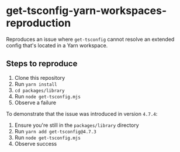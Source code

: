 # get-tsconfig-yarn-workspaces-reproduction

Reproduces an issue where `get-tsconfig` cannot resolve an extended config that's located in a Yarn workspace.

## Steps to reproduce

1. Clone this repository
2. Run `yarn install`
3. `cd packages/library`
4. Run `node get-tsconfig.mjs`
5. Observe a failure

To demonstrate that the issue was introduced in version `4.7.4`:

1. Ensure you're still in the `packages/library` directory
2. Run `yarn add get-tsconfig@4.7.3`
3. Run `node get-tsconfig.mjs`
4. Observe success
